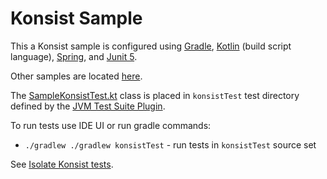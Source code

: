 # Konsist Sample

This a Konsist sample is configured using [Gradle](https://docs.gradle.org/current/userguide/userguide.html),
[Kotlin](https://kotlinlang.org/) (build script language), 
[Spring](https://spring.io/),
and [Junit 5](https://junit.org/junit5/).

Other samples are located [here](..).

The [SampleKonsistTest.kt](src/konsistTest/kotlin/com/sample/SampleKonsistTest.kt) class is placed in `konsistTest`
test directory defined by the [JVM Test Suite Plugin](https://docs.gradle.org/current/userguide/jvm_test_suite_plugin.html).

To run tests use IDE UI or run gradle commands:
- `./gradlew ./gradlew konsistTest` - run tests in `konsistTest` source set

See [Isolate Konsist tests](https://docs.konsist.lemonappdev.com/advanced/isolate-konsist-tests).
